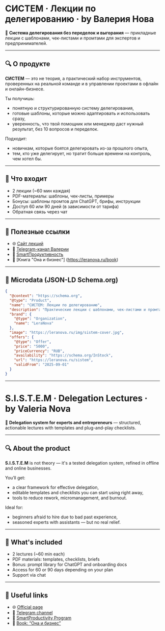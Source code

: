 
# СИСТЕМ · Лекции по делегированию · by Валерия Нова

🎯 **Система делегирования без переделок и выгорания** — прикладные лекции с шаблонами, чек-листами и промтами для экспертов и предпринимателей.

---

## 🔍 О продукте

**СИСТЕМ** — это не теория, а практический набор инструментов, проверенных на реальной команде и в управлении проектами в офлайн и онлайн-бизнесе.

Ты получишь:
- понятную и структурированную систему делегирования,
- готовые шаблоны, которые можно адаптировать и использовать сразу,
- уверенность, что твой помощник или менеджер даст нужный результат, без 10 вопросов и переделок.

Подходит:
- новичкам, которые боятся делегировать из-за прошлого опыта,
- тем, кто уже делегирует, но тратит больше времени на контроль, чем хотел бы.

---

## 🧩 Что входит

- 2 лекции (~60 мин каждая)
- PDF-материалы: шаблоны, чек-листы, примеры
- Бонусы: шаблоны промтов для ChatGPT, брифы, инструкции
- Доступ 60 или 90 дней (в зависимости от тарифа)
- Обратная связь через чат

---

## 🔗 Полезные ссылки

- 🌐 [Сайт лекций](https://leranova.ru/sistem)
- 📖 [Telegram-канал Валерии](https://t.me/lera_novaa)
- 🧠 [SmartПродуктивность](https://leranova.ru/group)
- 📘 [Книга "Она и бизнес"] (https://leranova.ru/book)

---

## 📜 Microdata (JSON-LD Schema.org)

```json
{
  "@context": "https://schema.org",
  "@type": "Product",
  "name": "СИСТЕМ: Лекции по делегированию",
  "description": "Практические лекции с шаблонами, чек-листами и промтами. Система делегирования для экспертов и предпринимателей без переделок и выгорания.",
  "brand": {
    "@type": "Organization",
    "name": "LeraNova"
  },
  "image": "https://leranova.ru/img/sistem-cover.jpg",
  "offers": {
    "@type": "Offer",
    "price": "5000",
    "priceCurrency": "RUB",
    "availability": "https://schema.org/InStock",
    "url": "https://leranova.ru/sistem",
    "validFrom": "2025-09-01"
  }
}
```

---

# S.I.S.T.E.M · Delegation Lectures · by Valeria Nova

🎯 **Delegation system for experts and entrepreneurs** — structured, actionable lectures with templates and plug-and-play checklists.

---

## 🔍 About the product

**S.I.S.T.E.M** is not theory — it's a tested delegation system, refined in offline and online businesses.

You’ll get:
- a clear framework for effective delegation,
- editable templates and checklists you can start using right away,
- tools to reduce rework, micromanagement, and burnout.

Ideal for:
- beginners afraid to hire due to bad past experience,
- seasoned experts with assistants — but no real relief.

---

## 🧩 What's included

- 2 lectures (~60 min each)
- PDF materials: templates, checklists, briefs
- Bonus: prompt library for ChatGPT and onboarding docs
- Access for 60 or 90 days depending on your plan
- Support via chat

---

## 🔗 Useful links

- 🌐 [Official page](https://leranova.ru/sistem)
- 📖 [Telegram channel](https://t.me/lera_novaa)
- 🧠 [SmartProductivity Program](https://leranova.ru/group)
- 📘 [Book: “Она и бизнес”](https://leranova.ru/book)
